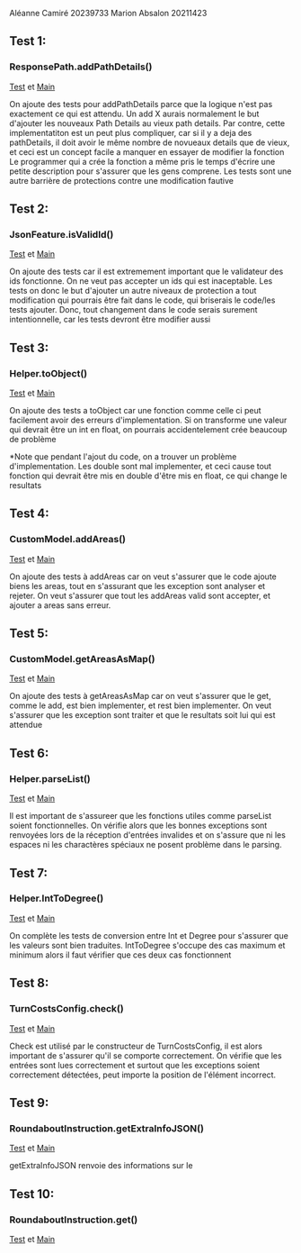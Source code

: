 Aléanne Camiré 20239733
Marion Absalon 20211423



## Test 1:
### ResponsePath.addPathDetails()

[Test](./web-api/src/test/java/com/graphhopper/ResponsePathTest.java) et 
[Main](./web-api/src/main/java/com/graphhopper/ResponsePath.java)

On ajoute des tests pour addPathDetails parce que la logique n'est pas exactement ce qui est attendu. Un add X aurais normalement le but d'ajouter les nouveaux Path Details au vieux path details. 
Par contre, cette implementatiton est un peut plus compliquer, car si il y a deja des pathDetails, il doit avoir le même nombre de novueaux details que de vieux, et ceci est un concept facile a manquer en essayer de modifier la fonction
Le programmer qui a crée la fonction a même pris le temps d'écrire une petite description pour s'assurer que les gens comprene. Les tests sont une autre barrière de protections contre une modification fautive

## Test 2:
### JsonFeature.isValidId()

[Test](./web-api/src/test/java/com/graphhopper/util/JsonFeatureTest.java) et
[Main](./web-api/src/main/java/com/graphhopper/util/JsonFeature.java)

On ajoute des tests car il est extremement important que le validateur des ids fonctionne. On ne veut pas accepter un ids qui est inaceptable.
Les tests on donc le but d'ajouter un autre niveaux de protection a tout modification qui pourrais être fait dans le code, qui briserais le code/les tests ajouter.
Donc, tout changement dans le code serais surement intentionnelle, car les tests devront être modifier aussi

## Test 3:
### Helper.toObject()

[Test](./web-api/src/test/java/com/graphhopper/util/HelperTest.java) et
[Main](./web-api/src/main/java/com/graphhopper/util/Helper.java)

On ajoute des tests a toObject car une fonction comme celle ci peut facilement avoir des erreurs d'implementation. Si on transforme une valeur qui devrait être un int en float, on pourrais accidentelement crée beaucoup de problème

*Note que pendant l'ajout du code, on a trouver un problème d'implementation. Les double sont mal implementer, et ceci cause tout fonction qui devrait être mis en double d'être mis en float, ce qui change le resultats

## Test 4:
### CustomModel.addAreas()
[Test](./web-api/src/test/java/com/graphhopper/util/CustomModelTest.java) et
[Main](./web-api/src/main/java/com/graphhopper/util/CustomModel.java)

On ajoute des tests à addAreas car on veut s'assurer que le code ajoute biens les areas, tout en s'assurant que les exception sont analyser et rejeter.
On veut s'assurer que tout les addAreas valid sont accepter, et ajouter a areas sans erreur.

## Test 5:
### CustomModel.getAreasAsMap()
[Test](./web-api/src/test/java/com/graphhopper/util/CustomModelTest.java) et
[Main](./web-api/src/main/java/com/graphhopper/util/CustomModel.java)

On ajoute des tests à getAreasAsMap car on veut s'assurer que le get, comme le add, est bien implementer, et rest bien implementer. 
On veut s'assurer que les exception sont traiter et que le resultats soit lui qui est attendue

## Test 6:
### Helper.parseList()
[Test](./web-api/src/test/java/com/graphhopper/util/HelperTest.java) et
[Main](./web-api/src/main/java/com/graphhopper/util/Helper.java)

Il est important de s'assureer que les fonctions utiles comme parseList soient fonctionnelles. On vérifie alors que les
bonnes exceptions sont renvoyées lors de la réception d'entrées invalides et on s'assure que ni les espaces ni les charactères
spéciaux ne posent problème dans le parsing.

## Test 7:
### Helper.IntToDegree()
[Test](./web-api/src/test/java/com/graphhopper/util/HelperTest.java) et
[Main](./web-api/src/main/java/com/graphhopper/util/Helper.java)

On complète les tests de conversion entre Int et Degree pour s'assurer que les valeurs sont bien traduites. IntToDegree
s'occupe des cas maximum et minimum alors il faut vérifier que ces deux cas fonctionnent

## Test 8:
### TurnCostsConfig.check()
[Test](./web-api/src/test/java/com/graphhopper/util/TurnCostsConfig.java) et
[Main](./web-api/src/main/java/com/graphhopper/util/TurnCostsConfig.java)

Check est utilisé par le constructeur de TurnCostsConfig, il est alors important de s'assurer qu'il se comporte correctement.
On vérifie que les entrées sont lues correctement et surtout que les exceptions soient correctement détectées, peut importe la position
de l'élément incorrect.

## Test 9:
### RoundaboutInstruction.getExtraInfoJSON()
[Test](./web-api/src/test/java/com/graphhopper/util/RoundAboutInstruction.java) et
[Main](./web-api/src/main/java/com/graphhopper/util/RoundAboutInstruction.java)

getExtraInfoJSON renvoie des informations sur le

## Test 10:
### RoundaboutInstruction.get()
[Test](./web-api/src/test/java/com/graphhopper/util/RoundAboutInstruction.java) et
[Main](./web-api/src/main/java/com/graphhopper/util/RoundAboutInstruction.java)

 



